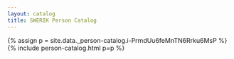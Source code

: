 ```yaml
---
layout: catalog
title: SWERIK Person Catalog
---
```

{% assign p = site.data._person-catalog.i-PrmdUu6feMnTN6Rrku6MsP %}
{% include person-catalog.html p=p %}

